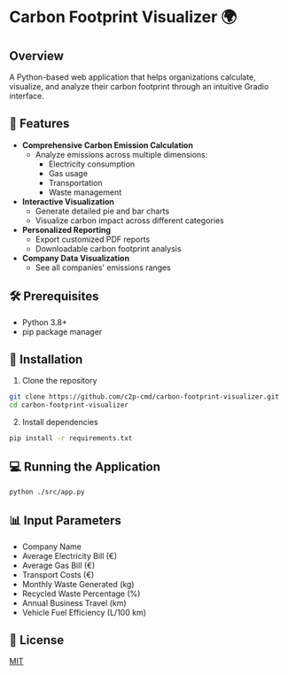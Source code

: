 # Carbon Footprint Visualizer 🌍

## Overview

A Python-based web application that helps organizations calculate, visualize, and analyze their carbon footprint through an intuitive Gradio interface.

## 🚀 Features

- **Comprehensive Carbon Emission Calculation**
  - Analyze emissions across multiple dimensions:
    - Electricity consumption
    - Gas usage
    - Transportation
    - Waste management
- **Interactive Visualization**
  - Generate detailed pie and bar charts
  - Visualize carbon impact across different categories
- **Personalized Reporting**
  - Export customized PDF reports
  - Downloadable carbon footprint analysis
- **Company Data Visualization**
  - See all companies' emissions ranges

## 🛠 Prerequisites

- Python 3.8+
- pip package manager

## 🔧 Installation

1. Clone the repository

```bash
git clone https://github.com/c2p-cmd/carbon-footprint-visualizer.git
cd carbon-footprint-visualizer
```

2. Install dependencies

```bash
pip install -r requirements.txt
```

## 💻 Running the Application

```bash
python ./src/app.py
```

## 📊 Input Parameters

- Company Name
- Average Electricity Bill (€)
- Average Gas Bill (€)
- Transport Costs (€)
- Monthly Waste Generated (kg)
- Recycled Waste Percentage (%)
- Annual Business Travel (km)
- Vehicle Fuel Efficiency (L/100 km)

## 📄 License

[MIT](./LICENSE)
